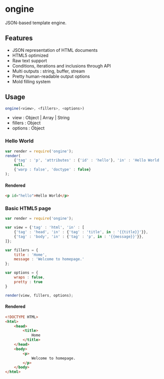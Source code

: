 ongine
======

JSON-based template engine.

Features
--------

* JSON representation of HTML documents
* HTML5 optimized
* Raw text support
* Conditions, iterations and inclusions through API
* Multi outputs : string, buffer, stream
* Pretty human-readable output options
* Mold filling system

Usage
-----

```javascript
ongine(<view>, <fillers>, <options>)
```

* view : Object | Array | String
* fillers : Object
* options : Object 

### Hello World

```javascript
var render = require('ongine');
render(
	{'tag' : 'p', 'attributes' : {'id' : 'hello'}, 'in' : 'Hello World'},
	null,
	{'warp : false', 'doctype' : false}
);
```

#### Rendered

```html
<p id="hello">Hello World</p>
```

### Basic HTML5 page

```javascript
var render = require('ongine');

var view = {'tag' : 'html', 'in' : [
	{'tag' : 'head', 'in' : {'tag' : 'title', in : '{{title}}'}},
	{'tag' : 'body', 'in' : {'tag' : 'p', in : '{{message}}'}},
]};

var fillers = {
	title : 'Home',
	message : 'Welcome to homepage.'
};

var options = {
	wraps : false,
	pretty : true
}

render(view, fillers, options);
```

#### Rendered

```html
<!DOCTYPE HTML>
<html>
	<head>
		<title>
			Home
		</title>
	</head>
	<body>
		<p>
			Welcome to homepage.
		</p>
	</body>
</html>
```
